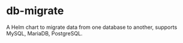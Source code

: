 # db-migrate

A Helm chart to migrate data from one database to another, supports MySQL, MariaDB, PostgreSQL.

